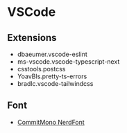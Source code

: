 # VSCode

## Extensions

- dbaeumer.vscode-eslint
- ms-vscode.vscode-typescript-next
- csstools.postcss
- YoavBls.pretty-ts-errors
- bradlc.vscode-tailwindcss

## Font

- [CommitMono NerdFont](https://www.nerdfonts.com/font-downloads)
